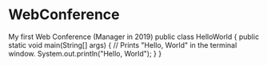 # WebConference
My first Web Conference (Manager in 2019)
public class HelloWorld {
   public static void main(String[] args) {
      // Prints "Hello, World" in the terminal window.
      System.out.println("Hello, World");
   }
}

